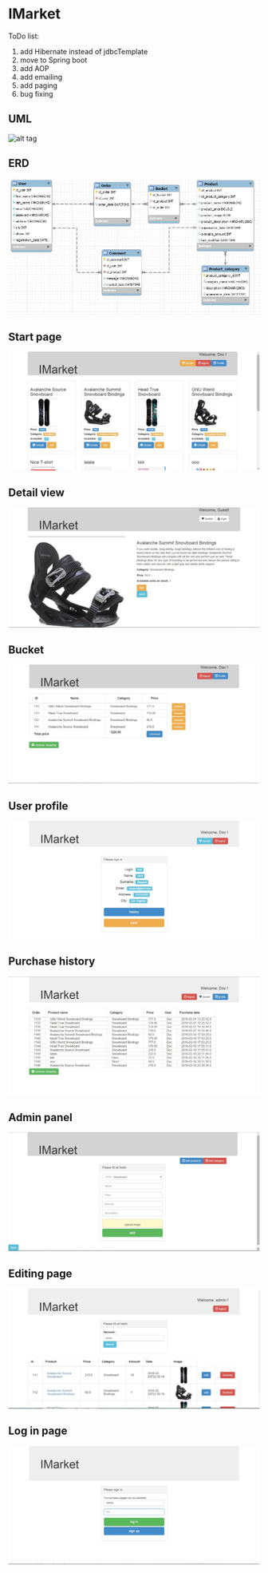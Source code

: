 # IMarket


ToDo list:
1) add Hibernate instead of jdbcTemplate
2) move to Spring boot
3) add AOP
4) add emailing
5) add paging
6) bug fixing 

<H2>UML</H2>

![alt tag](https://github.com/SayidJarrah/IMarket/blob/master/screens/IMarket_UML_.png)

<H2>ERD</H2>

![alt tag](https://github.com/SayidJarrah/IMarket/blob/master/screens/db.jpg)

<H2>Start page</H2>

![alt tag](https://github.com/SayidJarrah/IMarket/blob/master/screens/startPage.jpg)

<H2>Detail view</H2>

![alt tag](https://github.com/SayidJarrah/IMarket/blob/master/screens/detailedView.jpg)

<H2>Bucket</H2>

![alt tag](https://github.com/SayidJarrah/IMarket/blob/master/screens/bucket.jpg)

<H2>User profile</H2>

![alt tag](https://github.com/SayidJarrah/IMarket/blob/master/screens/profile.jpg)

<H2>Purchase history</H2>

![alt tag](https://github.com/SayidJarrah/IMarket/blob/master/screens/history.jpg)

<H2>Admin panel</H2>

![alt tag](https://github.com/SayidJarrah/IMarket/blob/master/screens/admin.jpg)

<H2>Editing page</H2>

![alt tag](https://github.com/SayidJarrah/IMarket/blob/master/screens/edit.jpg)

<H2>Log in page</H2>

![alt tag](https://github.com/SayidJarrah/IMarket/blob/master/screens/login.jpg)

